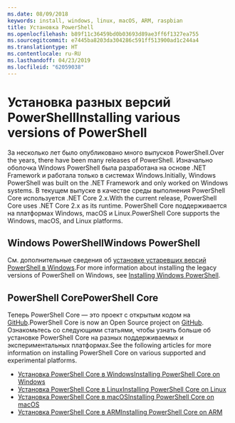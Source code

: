```yaml
---
ms.date: 08/09/2018
keywords: install, windows, linux, macOS, ARM, raspbian
title: Установка PowerShell
ms.openlocfilehash: b89f11c36459bd0b03693d89ae3ff6f1327ea755
ms.sourcegitcommit: e7445ba8203da304286c591ff513900ad1c244a4
ms.translationtype: HT
ms.contentlocale: ru-RU
ms.lasthandoff: 04/23/2019
ms.locfileid: "62059038"
---
```

# <a name="installing-various-versions-of-powershell"></a><span data-ttu-id="fa129-103">Установка разных версий PowerShell</span><span class="sxs-lookup"><span data-stu-id="fa129-103">Installing various versions of PowerShell</span></span>

<span data-ttu-id="fa129-104">За несколько лет было опубликовано много выпусков PowerShell.</span><span class="sxs-lookup"><span data-stu-id="fa129-104">Over the years, there have been many releases of PowerShell.</span></span> <span data-ttu-id="fa129-105">Изначально оболочка Windows PowerShell была разработана на основе .NET Framework и работала только в системах Windows.</span><span class="sxs-lookup"><span data-stu-id="fa129-105">Initially, Windows PowerShell was built on the .NET Framework and only worked on Windows systems.</span></span> <span data-ttu-id="fa129-106">В текущем выпуске в качестве среды выполнения PowerShell Core используется .NET Core 2.x.</span><span class="sxs-lookup"><span data-stu-id="fa129-106">With the current release, PowerShell Core uses .NET Core 2.x as its runtime.</span></span> <span data-ttu-id="fa129-107">PowerShell Core поддерживается на платформах Windows, macOS и Linux.</span><span class="sxs-lookup"><span data-stu-id="fa129-107">PowerShell Core supports the Windows, macOS, and Linux platforms.</span></span>

## <a name="windows-powershell"></a><span data-ttu-id="fa129-108">Windows PowerShell</span><span class="sxs-lookup"><span data-stu-id="fa129-108">Windows PowerShell</span></span>

<span data-ttu-id="fa129-109">См. дополнительные сведения об [установке устаревших версий PowerShell в Windows](installing-windows-powershell.md).</span><span class="sxs-lookup"><span data-stu-id="fa129-109">For more information about installing the legacy versions of PowerShell on Windows, see [Installing Windows PowerShell](installing-windows-powershell.md).</span></span>

## <a name="powershell-core"></a><span data-ttu-id="fa129-110">PowerShell Core</span><span class="sxs-lookup"><span data-stu-id="fa129-110">PowerShell Core</span></span>

<span data-ttu-id="fa129-111">Теперь PowerShell Core — это проект с открытым кодом на [GitHub](https://github.com/powershell/powershell).</span><span class="sxs-lookup"><span data-stu-id="fa129-111">PowerShell Core is now an Open Source project on [GitHub](https://github.com/powershell/powershell).</span></span>
<span data-ttu-id="fa129-112">Ознакомьтесь со следующими статьями, чтобы узнать больше об установке PowerShell Core на разных поддерживаемых и экспериментальных платформах.</span><span class="sxs-lookup"><span data-stu-id="fa129-112">See the following articles for more information on installing PowerShell Core on various supported and experimental platforms.</span></span>

- [<span data-ttu-id="fa129-113">Установка PowerShell Core в Windows</span><span class="sxs-lookup"><span data-stu-id="fa129-113">Installing PowerShell Core on Windows</span></span>](Installing-PowerShell-Core-on-Windows.md)
- [<span data-ttu-id="fa129-114">Установка PowerShell Core в Linux</span><span class="sxs-lookup"><span data-stu-id="fa129-114">Installing PowerShell Core on Linux</span></span>](Installing-PowerShell-Core-on-Linux.md)
- [<span data-ttu-id="fa129-115">Установка PowerShell Core в macOS</span><span class="sxs-lookup"><span data-stu-id="fa129-115">Installing PowerShell Core on macOS</span></span>](Installing-PowerShell-Core-on-macOS.md)
- [<span data-ttu-id="fa129-116">Установка PowerShell Core в ARM</span><span class="sxs-lookup"><span data-stu-id="fa129-116">Installing PowerShell Core on ARM</span></span>](PowerShell-Core-on-ARM.md)
